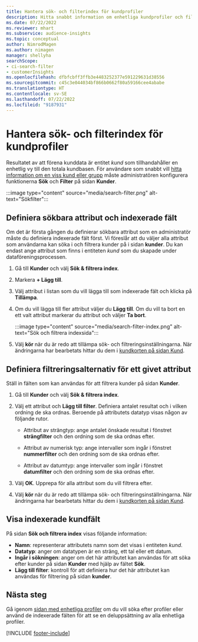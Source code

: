 ```yaml
---
title: Hantera sök- och filterindex för kundprofiler
description: Hitta snabbt information om enhetliga kundprofiler och filter för angivna attribut.
ms.date: 07/22/2022
ms.reviewer: mhart
ms.subservice: audience-insights
ms.topic: conceptual
author: NimrodMagen
ms.author: nimagen
manager: shellyha
searchScope:
- ci-search-filter
- customerInsights
ms.openlocfilehash: dfbfcbff3ffb3e4483252377e591229631d38556
ms.sourcegitcommit: c45c3e044034bf866b0662f80a59166cee4ababe
ms.translationtype: HT
ms.contentlocale: sv-SE
ms.lasthandoff: 07/22/2022
ms.locfileid: "9187931"
---
```

# <a name="manage-the-search--filter-index-for-customer-profiles"></a>Hantera sök- och filterindex för kundprofiler

Resultatet av att förena kunddata är entitet *kund* som tillhandahåller en enhetlig vy till den totala kundbasen. För användare som snabbt vill [hitta information om en viss kund eller grupp](customer-profiles.md) måste administratören konfigurera funktionerna **Sök** och **Filter** på sidan **Kunder**.

   :::image type="content" source="media/search-filter.png" alt-text="Sökfilter":::

## <a name="define-searchable-attributes-and-indexed-fields"></a>Definiera sökbara attribut och indexerade fält

Om det är första gången du definierar sökbara attribut som en administratör måste du definiera indexerade fält först. Vi föreslår att du väljer alla attribut som användarna kan söka i och filtrera kunder på i sidan **kunder**. Du kan endast ange attribut som finns i entiteten *kund* som du skapade under dataföreningsprocessen.

1. Gå till **Kunder** och välj **Sök & filtrera index**.

1. Markera **+ Lägg till**.

1. Välj attribut i listan som du vill lägga till som indexerade fält och klicka på **Tillämpa**.

1. Om du vill lägga till fler attribut väljer du **Lägg till**. Om du vill ta bort en ett valt attribut markerar du attribut och väljer **Ta bort**.

   :::image type="content" source="media/search-filter-index.png" alt-text="Sök och filtrera indexsida":::

1. Välj **kör** när du är redo att tillämpa sök- och filtreringsinställningarna. När ändringarna har bearbetats hittar du dem i [kundkorten på sidan Kund](customer-profiles.md).

## <a name="define-filtering-options-for-a-given-attribute"></a>Definiera filtreringsalternativ för ett givet attribut

Ställ in fälten som kan användas för att filtrera kunder på sidan **Kunder**.

1. Gå till **Kunder** och välj **Sök & filtrera index**.

1. Välj ett attribut och **Lägg till filter**. Definiera antalet resultat och i vilken ordning de ska ordnas. Beroende på attributets datatyp visas någon av följande rutor.

   - Attribut av strängtyp: ange antalet önskade resultat i fönstret **strängfilter** och den ordning som de ska ordnas efter.

   - Attribut av numerisk typ: ange intervaller som ingår i fönstret **nummerfilter** och den ordning som de ska ordnas efter.

   - Attribut av datumtyp: ange intervaller som ingår i fönstret **datumfilter** och den ordning som de ska ordnas efter.

1. Välj **OK**. Upprepa för alla attribut som du vill filtrera efter.

1. Välj **kör** när du är redo att tillämpa sök- och filtreringsinställningarna. När ändringarna har bearbetats hittar du dem i [kundkorten på sidan Kund](customer-profiles.md).

## <a name="view-indexed-customer-fields"></a>Visa indexerade kundfält

På sidan **Sök och filtrera index** visas följande information:

- **Namn**: representerar attributets namn som det visas i entiteten *kund*.
- **Datatyp**: anger om datatypen är en sträng, ett tal eller ett datum.
- **Ingår i sökningen**: anger om det här attributet kan användas för att söka efter kunder på sidan **Kunder** med hjälp av fältet **Sök**.
- **Lägg till filter**: kontroll för att definiera hur det här attributet kan användas för filtrering på sidan **kunder**.

## <a name="next-steps"></a>Nästa steg

Gå igenom [sidan med enhetliga profiler](customer-profiles.md) om du vill söka efter profiler eller använd de indexerade fälten för att se en deluppsättning av alla enhetliga profiler.

[!INCLUDE [footer-include](includes/footer-banner.md)]
